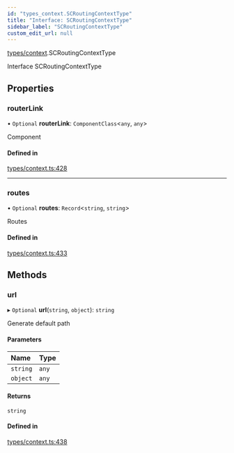 ```yaml
---
id: "types_context.SCRoutingContextType"
title: "Interface: SCRoutingContextType"
sidebar_label: "SCRoutingContextType"
custom_edit_url: null
---
```


[types/context](../modules/types_context).SCRoutingContextType

Interface SCRoutingContextType

## Properties

### routerLink

• `Optional` **routerLink**: `ComponentClass`<`any`, `any`\>

Component

#### Defined in

[types/context.ts:428](https://github.com/selfcommunity/community-ui/blob/3d68cce/packages/sc-core/src/types/context.ts#L428)

___

### routes

• `Optional` **routes**: `Record`<`string`, `string`\>

Routes

#### Defined in

[types/context.ts:433](https://github.com/selfcommunity/community-ui/blob/3d68cce/packages/sc-core/src/types/context.ts#L433)

## Methods

### url

▸ `Optional` **url**(`string`, `object`): `string`

Generate default path

#### Parameters

| Name | Type |
| :------ | :------ |
| `string` | `any` |
| `object` | `any` |

#### Returns

`string`

#### Defined in

[types/context.ts:438](https://github.com/selfcommunity/community-ui/blob/3d68cce/packages/sc-core/src/types/context.ts#L438)
